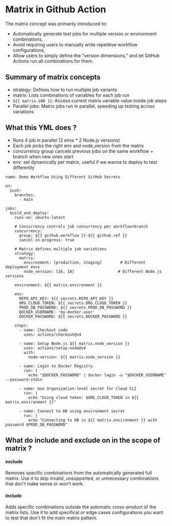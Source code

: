 # Matrix in Github Action 

The matrix concept was primarily introduced to:
- Automatically generate test jobs for multiple version or environment combinations,
- Avoid requiring users to manually write repetitive workflow configurations,
- Allow users to simply define the “version dimensions,” and let GitHub Actions run all combinations for them.


## Summary of matrix concepts 
- strategy: Defines how to run multiple job variants 
- matrix: Lists combinations of variables for each job run
- `${{ matrix.VAR }}`: Access current matrix variable value inside job steps 
- Parallel jobs: Matrix jobs run in parallel, speeding up testing across variations

## What this YML does ? 

- Runs 4 job in parallel (2 envs * 2 Node.js versions)
- Each job picks the right env and node_version from the matrix 
- concurrency group cancels previous jobs on the same workflow + branch when new ones start
- env: set dynamically per matrix, useful if we wanna to deploy to test differently 

```
name: Demo Workflow Using Different GitHub Secrets

on:
  push:
    branches:
      - main

jobs:
  build_and_deploy:
    runs-on: ubuntu-latest

    # Concurrency controls job concurrency per workflow+branch
    concurrency:
      group: ${{ github.workflow }}-${{ github.ref }}
      cancel-in-progress: true

    # Matrix defines multiple job variations
    strategy:
      matrix:
        environment: [production, staging]        # Different deployment envs
        node_version: [16, 18]                   # Different Node.js versions

    environment: ${{ matrix.environment }}

    env:
      REPO_API_KEY: ${{ secrets.REPO_API_KEY }}
      ORG_CLOUD_TOKEN: ${{ secrets.ORG_CLOUD_TOKEN }}
      PROD_DB_PASSWORD: ${{ secrets.PROD_DB_PASSWORD }}
      DOCKER_USERNAME: 'my-docker-user'
      DOCKER_PASSWORD: ${{ secrets.DOCKER_PASSWORD }}

    steps:
      - name: Checkout code
        uses: actions/checkout@v4

      - name: Setup Node.js ${{ matrix.node_version }}
        uses: actions/setup-node@v4
        with:
          node-version: ${{ matrix.node_version }}

      - name: Login to Docker Registry
        run: |
          echo "$DOCKER_PASSWORD" | docker login -u "$DOCKER_USERNAME" --password-stdin

      - name: Use Organization-level secret for Cloud CLI
        run: |
          echo "Using cloud token: $ORG_CLOUD_TOKEN in ${{ matrix.environment }}"

      - name: Connect to DB using environment secret
        run: |
          echo "Connecting to DB in ${{ matrix.environment }} with password $PROD_DB_PASSWORD"
```


## What do include and exclude on in the scope of matrix ? 

#### exclude 
Removes specific combinations from the automatically generated full matrix. 
Use it to skip invalid, unsupported, or unnecessary combinations that don't make sense or won't work.

#### include 
Adds specific combinations outside the automatic cross-product of the matrix lists. 
Use it to add specifical or edge cases configurations you want to test that don't fit the main matrix pattern. 
